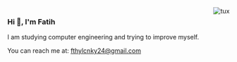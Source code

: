 <!DOCTYPE html>
<html lang="en">
<head>
<meta charset="UTF-8">
<meta name="viewport" content="width=device-width, initial-scale=1.0">

</head>
<body>

<img src="https://media.tenor.com/dHk-LfzHrtwAAAAi/linux-computer.gif" alt="tux" align="right">

<h3>Hi 👋, I'm Fatih</h3>
<p>I am studying computer engineering and trying to improve myself.</p>
<p>You can reach me at: <a href="mailto:fthylcnky24@gmail.com">fthylcnky24@gmail.com</a></p>

</body>
</html>
